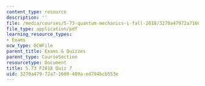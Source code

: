 ```yaml
---
content_type: resource
description: ''
file: /media/courses/5-73-quantum-mechanics-i-fall-2018/3270a47972a71600489aed794bcb553e_MIT5_73F18_quiz7.pdf
file_type: application/pdf
learning_resource_types:
- Exams
ocw_type: OCWFile
parent_title: Exams & Quizzes
parent_type: CourseSection
resourcetype: Document
title: 5.73 F2018 Quiz 7
uid: 3270a479-72a7-1600-489a-ed794bcb553e
---
```

